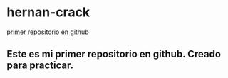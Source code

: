 # hernan-crack
primer repositorio en github

## Este es mi primer repositorio en github. Creado para practicar.
